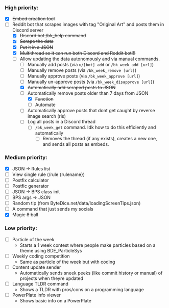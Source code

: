 ### High priority:
- [x] ~~Embed creation tool~~
- [ ] Reddit bot that scrapes images with tag "Original Art" and posts them in Discord server
  - [x] ~~Discord bot /bk_help command~~
  - [x] ~~Scrape the data~~
  - [x] ~~Put it in a JSON~~
  - [x] ~~Multithread so it can run both Discord and Reddit bot!!!~~
  - [ ] Allow updating the data autonomously and via manual commands.
    - [ ] Manually add posts (via `u/[bot] add` or `/bk_week_add [url]`)
    - [ ] Manually remove posts (via `/bk_week_remove [url]`)
    - [ ] Manually approve posts (via `/bk_week_approve [url]`)
    - [ ] Manually un-approve posts (via `/bk_week_disapprove [url]`)
    - [x] ~~Automatically add scraped posts to JSON~~
    - [ ] Automatically remove posts older than 7 days from JSON
      - [x] ~~Function~~
      - [ ] Automate
    - [ ] Automatically approve posts that dont get caught by reverse image search (ris)
    - [ ] Log all posts in a Discord thread
      - [ ] `/bk_week_get` command. Idk how to do this efficiently and automatically
        - [ ] Removes the thread (if any exists), creates a new one, and sends all posts as embeds.

### Medium priority:
- [x] ~~JSON -> Rules list~~
- [ ] View single rule (/rule {rulename})
- [ ] Postfix calculator
- [ ] Postfic generator
- [ ] JSON -> BPS class init
- [ ] BPS args -> JSON
- [ ] Random tip (from ByteDice.net/data/loadingScreenTips.json)
- [ ] A command that just sends my socials
- [x] ~~Magic 8 ball~~

### Low priority:
- [ ] Particle of the week
  * Starts a 1 week contest where people make particles based on a theme using BDE_ParticleSys
- [ ] Weekly coding competition
  * Same as particle of the week but with coding
- [ ] Content update sender
  * Automatically sends sneek peeks (like commit history or manual) of projects when theyre updated
- [ ] Language TLDR command
  * Shows a TLDR with pros/cons on a programming language
- [ ] PowerPlate info viewer
  * Shows basic info on a PowerPlate